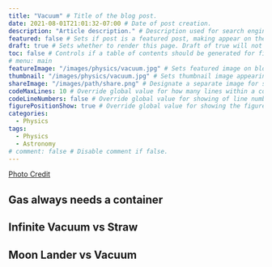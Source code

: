 ```yaml
---
title: "Vacuum" # Title of the blog post.
date: 2021-08-01T21:01:32-07:00 # Date of post creation.
description: "Article description." # Description used for search engine.
featured: false # Sets if post is a featured post, making appear on the home page side bar.
draft: true # Sets whether to render this page. Draft of true will not be rendered.
toc: false # Controls if a table of contents should be generated for first-level links automatically.
# menu: main
featureImage: "/images/physics/vacuum.jpg" # Sets featured image on blog post.
thumbnail: "/images/physics/vacuum.jpg" # Sets thumbnail image appearing inside card on homepage.
shareImage: "/images/path/share.png" # Designate a separate image for social media sharing.
codeMaxLines: 10 # Override global value for how many lines within a code block before auto-collapsing.
codeLineNumbers: false # Override global value for showing of line numbers within code block.
figurePositionShow: true # Override global value for showing the figure label.
categories:
  - Physics
tags:
  - Physics
  - Astronomy
# comment: false # Disable comment if false.
---
```


[Photo Credit](https://wonderfulengineering.com/space-vacuum-no-suck-air-earth/)


## Gas always needs a container
## Infinite Vacuum vs Straw
## Moon Lander vs Vacuum
